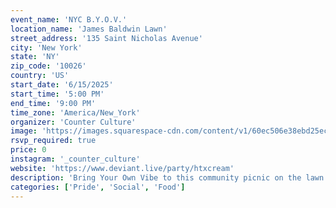 ```yaml
---
event_name: 'NYC B.Y.O.V.'
location_name: 'James Baldwin Lawn'
street_address: '135 Saint Nicholas Avenue'
city: 'New York'
state: 'NY'
zip_code: '10026'
country: 'US'
start_date: '6/15/2025'
start_time: '5:00 PM'
end_time: '9:00 PM'
time_zone: 'America/New_York'
organizer: 'Counter Culture'
image: 'https://images.squarespace-cdn.com/content/v1/60ec506e38ebd25ec56ecbca/1747393651467-JBY0BW4FXUFQETSXYABL/EB48F4B3-69BF-45CD-BF7F-D2176D1EB5A0.jpeg?format=2500w'
rsvp_required: true
price: 0
instagram: '_counter_culture'
website: 'https://www.deviant.live/party/htxcream'
description: 'Bring Your Own Vibe to this community picnic on the lawn celebrating queerness, culture, and connection with music, food, and chosen family.'
categories: ['Pride', 'Social', 'Food']
---
```

